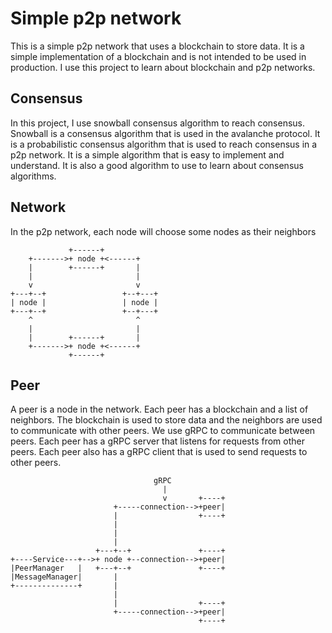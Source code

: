 # Simple p2p network 

This is a simple p2p network that uses a blockchain to store data. It is a simple implementation of a blockchain and is not intended to be used in production.
I use this project to learn about blockchain and p2p networks.

## Consensus
In this project, I use snowball consensus algorithm to reach consensus. Snowball is a consensus algorithm that is used in the avalanche protocol. It is a probabilistic consensus algorithm that is used to reach consensus in a p2p network. It is a simple algorithm that is easy to implement and understand. It is also a good algorithm to use to learn about consensus algorithms.

## Network
In the p2p network, each node will choose some nodes as their neighbors
```text
             +------+
    +------->+ node +<------+
    |        +------+       |
    |                       |
    v                       v
+---+--+                 +--+---+
| node |                 | node |
+---+--+                 +--+---+
    ^                       ^
    |                       |
    |        +------+       |
    +------->+ node +<------+
             +------+
```

## Peer
A peer is a node in the network. Each peer has a blockchain and a list of neighbors. The blockchain is used to store data and the neighbors are used to communicate with other peers.
We use gRPC to communicate between peers. Each peer has a gRPC server that listens for requests from other peers. Each peer also has a gRPC client that is used to send requests to other peers.

```text
                                gRPC
                                  |
                                  v       +----+
                       +-----connection-->+peer|
                       |                  +----+
                       |
                       |
                       |
                   +---+--+               +----+
+----Service---+-->+ node +--connection-->+peer|
|PeerManager   |   +---+--+               +----+
|MessageManager|       |
+--------------+       |
                       |
                       |                  +----+
                       +-----connection-->+peer|
                                          +----+
```